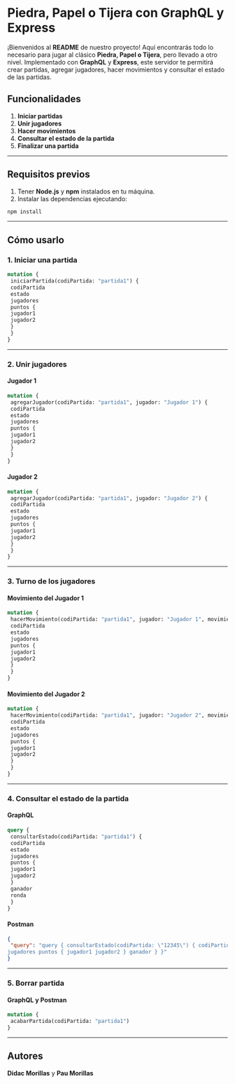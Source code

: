 # Piedra, Papel o Tijera con GraphQL y Express
¡Bienvenidos al **README** de nuestro proyecto! Aquí encontrarás todo lo necesario para
jugar al clásico **Piedra, Papel o Tijera**, pero llevado a otro nivel.
Implementado con **GraphQL** y **Express**, este servidor te permitirá crear partidas,
agregar jugadores, hacer movimientos y consultar el estado de las partidas.
## Funcionalidades
1. **Iniciar partidas**
2. **Unir jugadores**
3. **Hacer movimientos**
4. **Consultar el estado de la partida**
5. **Finalizar una partida**
---
## Requisitos previos
1. Tener **Node.js** y **npm** instalados en tu máquina.
2. Instalar las dependencias ejecutando:
```bash
npm install
```
---
## Cómo usarlo
### **1. Iniciar una partida**
```graphql
mutation {
 iniciarPartida(codiPartida: "partida1") {
 codiPartida
 estado
 jugadores
 puntos {
 jugador1
 jugador2
 }
 }
}
```
---
### **2. Unir jugadores**
#### **Jugador 1**
```graphql
mutation {
 agregarJugador(codiPartida: "partida1", jugador: "Jugador 1") {
 codiPartida
 estado
 jugadores
 puntos {
 jugador1
 jugador2
 }
 }
}
```
#### **Jugador 2**
```graphql
mutation {
 agregarJugador(codiPartida: "partida1", jugador: "Jugador 2") {
 codiPartida
 estado
 jugadores
 puntos {
 jugador1
 jugador2
 }
 }
}

```
---
### **3. Turno de los jugadores**
#### **Movimiento del Jugador 1**
```graphql
mutation {
 hacerMovimiento(codiPartida: "partida1", jugador: "Jugador 1", movimiento: "piedra") {
 codiPartida
 estado
 jugadores
 puntos {
 jugador1
 jugador2
 }
 }
}
```
#### **Movimiento del Jugador 2**
```graphql
mutation {
 hacerMovimiento(codiPartida: "partida1", jugador: "Jugador 2", movimiento: "papel") {
 codiPartida
 estado
 jugadores
 puntos {
 jugador1
 jugador2
 }
 }
}
```
---
### **4. Consultar el estado de la partida**
#### **GraphQL**
```graphql
query {
 consultarEstado(codiPartida: "partida1") {
 codiPartida
 estado
 jugadores
 puntos {
 jugador1
 jugador2
 }
 ganador
 ronda
 }
}
```
#### **Postman**
```json
{
 "query": "query { consultarEstado(codiPartida: \"12345\") { codiPartida estado
jugadores puntos { jugador1 jugador2 } ganador } }"
}
```
---
### **5. Borrar partida**
#### **GraphQL y Postman**
```graphql
mutation {
 acabarPartida(codiPartida: "partida1")
}
```
---
## Autores
**Didac Morillas** y **Pau Morillas**